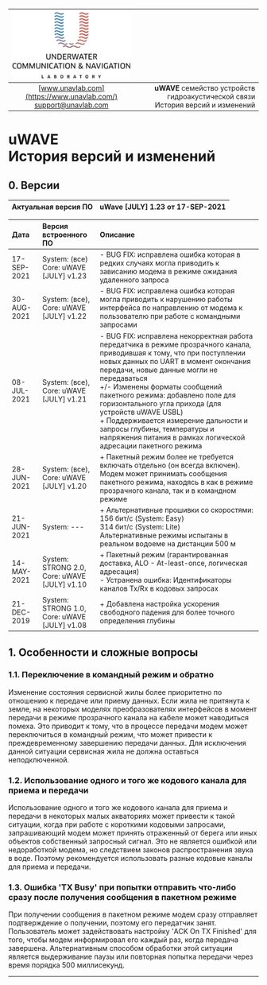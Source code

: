 | ![logo](/documentation/sm_logo.png) |  |
| :---: | ---: |
| [www.unavlab.com](https://www.unavlab.com/) <br/> [support@unavlab.com](mailto:support@unavlab.com) | **uWAVE** семейство устройств гидроакустической связи <br/> История версий и изменений |
  
  
  
# uWAVE <br/> История версий и изменений

<div style="page-break-after: always;"></div>

## 0. Версии

| Актуальная версия ПО | **uWave [JULY] 1.23** от 17-SEP-2021 |
| :--- | :--- |

| Дата | Версия встроенного ПО | Описание |
| :--- | :--- | :--- |
| 17-SEP-2021 | System: (все) <br/> Core: uWAVE [JULY] v1.23 | - BUG FIX: исправлена ошибка которая в редких случаях могла приводить к зависанию модема в режиме ожидания удаленного запроса |
| 30-AUG-2021 | System: (все), <br/> Core: uWAVE [JULY] v1.22 | - BUG FIX: исправлена ошибка которая могла приводить к нарушению работы интерфейса по направлению от модема к пользователю при работе с командными запросами |
| 08-JUL-2021 | System: (все), <br/> Core: uWAVE [JULY] v1.21 | - BUG FIX: исправлена некорректная работа передатчика в режиме прозрачного канала, приводившая к тому, что при поступлении новых данных по UART в момент окончания передачи, новые данные могли не передаваться <br/> +/- Изменены форматы сообщений пакетного режима: добавлено поле для горизонтального угла прихода (для устройств uWAVE USBL) <br/> + Поддерживается измерение дальности и запросы глубины, температуры и напряжения питания в рамках логической адресации пакетного режима |
| 28-JUN-2021 | System: (все), <br/> Core: uWAVE [JULY] v1.20 | + Пакетный режим более не требуется включать отдельно (он всегда включен). Модем может принимать сообщения пакетного режима, находясь в как в режиме прозрачного канала, так и в командном режиме |
| 21-JUN-2021 | System: --- | + Альтернативные прошивки со скоростями: <br/> 156 бит/с (System: Easy) <br/> 314 бит/с (System: Lite) <br/> Альтернативные режимы испытаны в реальном водоеме на дистанции 500 м |
| 14-MAY-2021 | System: STRONG 2.0, <br/> Core: uWAVE [JULY] v1.10 | + Пакетный режим (гарантированная доставка, ALO - At-least-once, логическая адресация) <br/> - Устранена ошибка: Идентификаторы каналов Tx/Rx в кодовых запросах |
| 21-DEC-2019 | System: STRONG 1.0, <br/> Core: uWAVE [JULY] v1.08 | + Добавлена настройка ускорения свободного падения для более точного определения глубины |    


## 1. Особенности и сложные вопросы

### 1.1. Переключение в командный режим и обратно
Изменение состояния сервисной жилы более приоритетно по отношению к передаче или приему данных. Если жила не притянута к земле, на некоторых моделях преобразователях интерфейсов в момент передачи в режиме прозрачного канала на кабеле может наводиться помеха. Это приводит к тому, что в процессе передачи модем может переключиться в командный режим, что может привести к преждевременному завершению передачи данных. Для исключения данной ситуации сервисная жила не должна оставться неподключенной.

### 1.2. Использование одного и того же кодового канала для приема и передачи
Использование одного и того же кодового канала для приема и передачи в некоторых малых акваториях может привести к такой ситуации, когда при работе с короткими кодовыми запросами, запрашивающий модем может принять отраженный от берега или иных объектов собственный запросный сигнал. Это не является ошибкой или недоработкой модема, но следствием законов распространения звука в воде. Поэтому рекомендуется использовать разные кодовые каналы для приема и передачи.

### 1.3. Ошибка 'TX Busy' при попытки отправить что-либо сразу после получения сообщения в пакетном режиме
При получении сообщения в пакетном режиме модем сразу отправляет подтверждение о получении, поэтому его передатчик занят. Пользователь может задействовать настройку 'ACK On TX Finished' для того, чтобы модем информировал его каждый раз, когда передача завершена. Альтернативным способом обработки этой ситуации является выдерживание паузы или повторная попытка передачи через время порядка 500 миллисекунд.

________  
                    
<div style="page-break-after: always;"></div>
